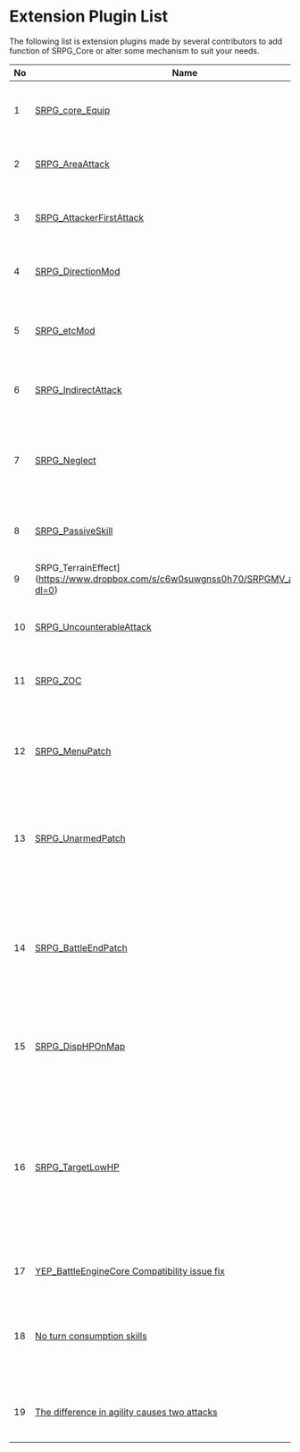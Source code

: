 # Extension Plugin List

The following list is extension plugins made by several contributors to add function of SRPG_Core or alter some mechanism to suit your needs.

| **No** | **Name**                                      | **Author** | **Function**                                                                                                                                                               | **Plugin Placement**                                                       |
| ------ | --------------------------------------------- | ---------- | -------------------------------------------------------------------------------------------------------------------------------------------------------------------------- | -------------------------------------------------------------------------- |
| 1      | [SRPG\_core\_Equip](https://forum.tkool.jp/index.php?threads/srpg%E3%82%B3%E3%83%B3%E3%83%90%E3%83%BC%E3%82%BFmv%E6%8B%A1%E5%BC%B5%E3%83%97%E3%83%A9%E3%82%B0%E3%82%A4%E3%83%B3%E3%80%8C%E7%A7%BB%E5%8B%95%E5%BE%8C%E3%82%82%E8%A3%85%E5%82%99%E5%A4%89%E6%9B%B4%E5%8F%AF%E3%80%8D.512/)                             | ゆわか様       | Make "equipment" usable even after unit movement                                                                                                                           | below SRPG\_core.js |
| 2      | [SRPG\_AreaAttack](https://www.dropbox.com/s/c6w0suwgnss0h70/SRPGMV_addon.zip?dl=0)                              | アンチョビ様     | Added range attack rules to SRPG Engine MV                                                                                                                                 | below SRPG\_core.js                                                        |
| 3      | [SRPG\_AttackerFirstAttack](https://www.dropbox.com/s/c6w0suwgnss0h70/SRPGMV_addon.zip?dl=0)                     | アンチョビ様     | Adds first attacking strike rules to SRPG Engine MV                                                                                                                        | below SRPG\_core.js                                                        |
| 4      | [SRPG\_DirectionMod](https://www.dropbox.com/s/c6w0suwgnss0h70/SRPGMV_addon.zip?dl=0)                            | アンチョビ様     | Add a direction rule to SRPG Engine MV                                                                                                                                     | below SRPG\_core.js                                                        |
| 5      | [SRPG\_etcMod](https://www.dropbox.com/s/c6w0suwgnss0h70/SRPGMV_addon.zip?dl=0)                                  | アンチョビ様     | Remodel the details of SRPG Engine MV for personal taste                                                                                                                   | below SRPG\_core.js                                                        |
| 6      | [SRPG\_IndirectAttack](https://www.dropbox.com/s/c6w0suwgnss0h70/SRPGMV_addon.zip?dl=0)                          | アンチョビ様     | Add indirect attack rule to SRPG Engine MV                                                                                                                                 | below SRPG\_core.js                                                        |
| 7      | [SRPG\_Neglect](https://www.dropbox.com/s/c6w0suwgnss0h70/SRPGMV_addon.zip?dl=0)                                 | アンチョビ様     | SRPG Converter MV AI Extension: Ignore units that meets specific conditions                                                                                                | below SRPG\_core.js                                                        |
| 8      | [SRPG\_PassiveSkill](https://www.dropbox.com/s/c6w0suwgnss0h70/SRPGMV_addon.zip?dl=0)                            | アンチョビ様     | Add Passive Skill rules to SRPG Engine MV                                                                                                                                  | below SRPG\_core.js                                                        |
| 9      |SRPG\_TerrainEffect](https://www.dropbox.com/s/c6w0suwgnss0h70/SRPGMV_addon.zip?dl=0)                           | アンチョビ様     | Added terrain effect rules to SRPG Engine MV                                                                                                                               | below SRPG\_core.js                                                        |
| 10     | [SRPG\_UncounterableAttack](https://www.dropbox.com/s/c6w0suwgnss0h70/SRPGMV_addon.zip?dl=0)                     | アンチョビ様     | Add a non-counterattack rule to SRPG Engine MV                                                                                                                             | below SRPG\_core.js                                                        |
| 11     | [SRPG\_ZOC](https://www.dropbox.com/s/c6w0suwgnss0h70/SRPGMV_addon.zip?dl=0)                                     | アンチョビ様     | Add ZOC (Zone of Control) rules to SRPG Engine MV                                                                                                                          | below SRPG\_core.js                                                        |
| 12     | [SRPG\_MenuPatch](https://www.dropbox.com/s/c6w0suwgnss0h70/SRPGMV_addon.zip?dl=0)                               | アンチョビ様     | Fixed the problem that the menu opens at the wrong timing of SRPG Engine MV                                                                                                | below SRPG\_core.js                                                        |
| 13     | [SRPG\_UnarmedPatch](https://www.dropbox.com/s/c6w0suwgnss0h70/SRPGMV_addon.zip?dl=0)                            | アンチョビ様     | Fixed an issue where errors occur when the SRPG Engine MV unit is hit back with the bare hand                                                                              | below SRPG\_core.js                                                        |
| 14     | [SRPG\_BattleEndPatch](http://www.zf.em-net.ne.jp/~ebi-games/)                          | エビ様        | Fix an issue that starts in the standby state in the next battle when automatic overall recovery is turned off after a battle.                                             | below SRPG\_core.js                                                        |
| 15     | [SRPG\_DispHPOnMap](http://www.zf.em-net.ne.jp/~ebi-games/)                             | エビ様        | A plug-in that allows you to display HP on maps during SRPG battles                                                                                                        | below SRPG\_core.js                                                        |
| 16     | [SRPG\_TargetLowHP](http://www.zf.em-net.ne.jp/~ebi-games/)                             | エビ様        | Targeted actors with low HP, hate ring can be displayed on targeted actors, death marks can be displayed on actors who are likely to be killed during the next enemy turn. | below SRPG\_core.js                                                        |
| 17     | [YEP\_BattleEngineCore Compatibility issue fix](https://github.com/Echizen-ham/SRPGcore/blob/master/SRPGconverter_with_YEP_BattleEngineCore.js) | 神鏡学斗       | Enable cast animation                                                                                                                                                      | below YEP\_BattleEngineCore and SRPG\_core.js                              |
| 18     | [No turn consumption skills](https://github.com/Echizen-ham/SRPGcore/blob/master/SRPG_ImmediateSkill.js)                    | 神鏡学斗       | Implements skills (so-called Spirit Commands) that can be used without consuming turns                                                                                     | below SRPG\_core.js                                                        |
| 19     | [The difference in agility causes two attacks](https://github.com/Echizen-ham/SRPGcore/blob/master/SRPG_AgiAttackPlus.js)  | 神鏡学斗       | Allow possibility for the highly agile unit to attack twice                                                                                                                | below SRPG\_core.js                                                        |
